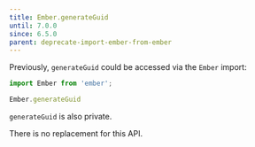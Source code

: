 ```yaml
---
title: Ember.generateGuid
until: 7.0.0
since: 6.5.0
parent: deprecate-import-ember-from-ember
---
```



Previously, `generateGuid` could be accessed via the `Ember` import:
```js
import Ember from 'ember';

Ember.generateGuid
```
`generateGuid` is also private.

There is no replacement for this API.
